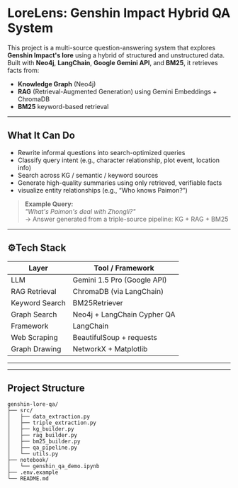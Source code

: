 # LoreLens: Genshin Impact Hybrid QA System

This project is a multi-source question-answering system that explores **Genshin Impact's lore** using a hybrid of structured and unstructured data.  
Built with **Neo4j**, **LangChain**, **Google Gemini API**, and **BM25**, it retrieves facts from:

- **Knowledge Graph** (Neo4j)
- **RAG** (Retrieval-Augmented Generation) using Gemini Embeddings + ChromaDB
- **BM25** keyword-based retrieval

---

## What It Can Do

- Rewrite informal questions into search-optimized queries
- Classify query intent (e.g., character relationship, plot event, location info)
- Search across KG / semantic / keyword sources
- Generate high-quality summaries using only retrieved, verifiable facts
- visualize entity relationships (e.g., “Who knows Paimon?”)

> **Example Query:**  
> _"What's Paimon's deal with Zhongli?"_  
> → Answer generated from a triple-source pipeline: KG + RAG + BM25

---

## ⚙Tech Stack

| Layer         | Tool / Framework               |
|---------------|--------------------------------|
| LLM           | Gemini 1.5 Pro (Google API)    |
| RAG Retrieval | ChromaDB (via LangChain)       |
| Keyword Search| BM25Retriever                  |
| Graph Search  | Neo4j + LangChain Cypher QA    |
| Framework     | LangChain                      |
| Web Scraping  | BeautifulSoup + requests       |
| Graph Drawing | NetworkX + Matplotlib          |

---

---

## Project Structure

```plaintext
genshin-lore-qa/
├── src/
│   ├── data_extraction.py
│   ├── triple_extraction.py
│   ├── kg_builder.py
│   ├── rag_builder.py
│   ├── bm25_builder.py
│   ├── qa_pipeline.py
│   └── utils.py
├── notebook/
│   └── genshin_qa_demo.ipynb
├── .env.example
└── README.md
